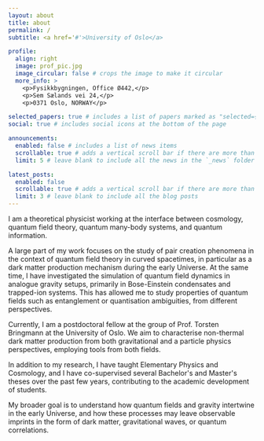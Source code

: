 ```yaml
---
layout: about
title: about
permalink: /
subtitle: <a href='#'>University of Oslo</a>

profile:
  align: right
  image: prof_pic.jpg
  image_circular: false # crops the image to make it circular
  more_info: >
    <p>Fysikkbygningen, Office Ø442,</p>
    <p>Sem Sælands vei 24,</p>
    <p>0371 Oslo, NORWAY</p>

selected_papers: true # includes a list of papers marked as "selected={true}"
social: true # includes social icons at the bottom of the page

announcements:
  enabled: false # includes a list of news items
  scrollable: true # adds a vertical scroll bar if there are more than 3 news items
  limit: 5 # leave blank to include all the news in the `_news` folder

latest_posts:
  enabled: false
  scrollable: true # adds a vertical scroll bar if there are more than 3 new posts items
  limit: 3 # leave blank to include all the blog posts
---
```


I am a theoretical physicist working at the interface between cosmology, quantum field theory, quantum many-body systems, and quantum information. 

A large part of my work focuses on the study of pair creation phenomena in the context of quantum field theory in curved spacetimes, in particular as a dark matter production mechanism during the early Universe. At the same time, I have investigated the simulation of quantum field dynamics in analogue gravity setups, primarily in Bose-Einstein condensates and trapped-ion systems. This has allowed me to study properties of quantum fields such as entanglement or quantisation ambiguities, from different perspectives. 

Currently, I am a postdoctoral fellow at the group of Prof. Torsten Bringmann at the University of Oslo. We aim to characterise non-thermal dark matter production from both gravitational and a particle physics perspectives, employing tools from both fields.

In addition to my research, I have taught Elementary Physics and Cosmology, and I have co-supervised several Bachelor's and Master's theses over the past few years, contributing to the academic development of students.

My broader goal is to understand how quantum fields and gravity intertwine in the early Universe, and how these processes may leave observable imprints in the form of dark matter, gravitational waves, or quantum correlations.
